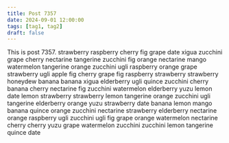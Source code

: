 ```yaml
---
title: Post 7357
date: 2024-09-01 12:00:00
tags: [tag1, tag2]
draft: false
---
```

This is post 7357.
strawberry
raspberry
cherry
fig
grape
date
xigua
zucchini
grape
cherry
nectarine
tangerine
zucchini
fig
orange
nectarine
mango
watermelon
tangerine
orange
zucchini
ugli
raspberry
orange
grape
strawberry
ugli
apple
fig
cherry
grape
fig
raspberry
strawberry
strawberry
honeydew
banana
banana
xigua
elderberry
ugli
quince
zucchini
cherry
banana
cherry
nectarine
fig
zucchini
watermelon
elderberry
yuzu
lemon
date
lemon
strawberry
strawberry
lemon
tangerine
orange
zucchini
ugli
tangerine
elderberry
orange
yuzu
strawberry
date
banana
lemon
mango
banana
quince
orange
zucchini
nectarine
strawberry
elderberry
nectarine
orange
raspberry
ugli
zucchini
ugli
fig
grape
orange
watermelon
nectarine
cherry
cherry
yuzu
grape
watermelon
zucchini
zucchini
lemon
tangerine
quince
date
